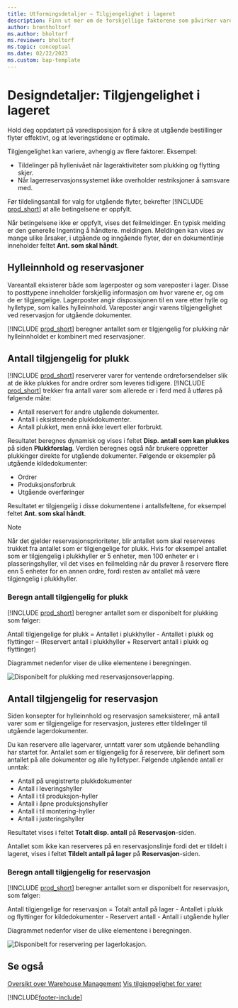 ```yaml
---
title: Utformingsdetaljer – Tilgjengelighet i lageret
description: Finn ut mer om de forskjellige faktorene som påvirker varedisposisjon i lageret.
author: brentholtorf
ms.author: bholtorf
ms.reviewer: bholtorf
ms.topic: conceptual
ms.date: 02/22/2023
ms.custom: bap-template
---
```

# <a name="design-details-availability-in-the-warehouse"></a>Designdetaljer: Tilgjengelighet i lageret

Hold deg oppdatert på varedisposisjon for å sikre at utgående bestillinger flyter effektivt, og at leveringstidene er optimale.  

Tilgjengelighet kan variere, avhengig av flere faktorer. Eksempel:

* Tildelinger på hyllenivået når lageraktiviteter som plukking og flytting skjer.
* Når lagerreservasjonssystemet ikke overholder restriksjoner å samsvare med.

Før tildelingsantall for valg for utgående flyter, bekrefter [!INCLUDE [prod_short](includes/prod_short.md)] at alle betingelsene er oppfylt.

Når betingelsene ikke er oppfylt, vises det feilmeldinger. En typisk melding er den generelle Ingenting å håndtere. meldingen. Meldingen kan vises av mange ulike årsaker, i utgående og inngående flyter, der en dokumentlinje inneholder feltet **Ant. som skal håndt**.

## <a name="bin-content-and-reservations"></a>Hylleinnhold og reservasjoner

Vareantall eksisterer både som lagerposter og som vareposter i lager. Disse to posttypene inneholder forskjellig informasjon om hvor varene er, og om de er tilgjengelige. Lagerposter angir disposisjonen til en vare etter hylle og hylletype, som kalles hylleinnhold. Vareposter angir varens tilgjengelighet ved reservasjon for utgående dokumenter.  

[!INCLUDE [prod_short](includes/prod_short.md)] beregner antallet som er tilgjengelig for plukking når hylleinnholdet er kombinert med reservasjoner.  

## <a name="quantity-available-to-pick"></a>Antall tilgjengelig for plukk

[!INCLUDE [prod_short](includes/prod_short.md)] reserverer varer for ventende ordreforsendelser slik at de ikke plukkes for andre ordrer som leveres tidligere. [!INCLUDE [prod_short](includes/prod_short.md)] trekker fra antall varer som allerede er i ferd med å utføres på følgende måte:

* Antall reservert for andre utgående dokumenter.
* Antall i eksisterende plukkdokumenter.
* Antall plukket, men ennå ikke levert eller forbrukt.  

Resultatet beregnes dynamisk og vises i feltet **Disp. antall som kan plukkes** på siden **Plukkforslag**. Verdien beregnes også når brukere oppretter plukkinger direkte for utgående dokumenter. Følgende er eksempler på utgående kildedokumenter:

* Ordrer
* Produksjonsforbruk
* Utgående overføringer

Resultatet er tilgjengelig i disse dokumentene i antallsfeltene, for eksempel feltet **Ant. som skal håndt**.  

> [!NOTE]  
> Når det gjelder reservasjonsprioriteter, blir antallet som skal reserveres trukket fra antallet som er tilgjengelige for plukk. Hvis for eksempel antallet som er tilgjengelig i plukkhyller er 5 enheter, men 100 enheter er i plasseringshyller, vil det vises en feilmelding når du prøver å reservere flere enn 5 enheter for en annen ordre, fordi resten av antallet må være tilgjengelig i plukkhyller.  

### <a name="calculating-the-quantity-available-to-pick"></a>Beregn antall tilgjengelig for plukk

[!INCLUDE [prod_short](includes/prod_short.md)] beregner antallet som er disponibelt for plukking som følger:  

Antall tilgjengelige for plukk = Antallet i plukkhyller - Antallet i plukk og flyttinger – (Reservert antall i plukkhyller + Reservert antall i plukk og flyttinger)  

Diagrammet nedenfor viser de ulike elementene i beregningen.  

![Disponibelt for plukking med reservasjonsoverlapping.](media/design_details_warehouse_management_availability_2.png "Disponibelt for plukking med reservasjonsoverlapping")  

## <a name="quantity-available-to-reserve"></a>Antall tilgjengelig for reservasjon

Siden konsepter for hylleinnhold og reservasjon sameksisterer, må antall varer som er tilgjengelige for reservasjon, justeres etter tildelinger til utgående lagerdokumenter.  

Du kan reservere alle lagervarer, unntatt varer som utgående behandling har startet for. Antallet som er tilgjengelig for å reservere, blir definert som antallet på alle dokumenter og alle hylletyper. Følgende utgående antall er unntak:  

* Antall på uregistrerte plukkdokumenter  
* Antall i leveringshyller  
* Antall i til produksjon-hyller  
* Antall i åpne produksjonshyller  
* Antall i til montering-hyller  
* Antall i justeringshyller  

Resultatet vises i feltet **Totalt disp. antall** på **Reservasjon**-siden.  

Antallet som ikke kan reserveres på en reservasjonslinje fordi det er tildelt i lageret, vises i feltet **Tildelt antall på lager** på **Reservasjon**-siden.  

### <a name="calculating-the-quantity-available-to-reserve"></a>Beregn antall tilgjengelig for reservasjon

[!INCLUDE [prod_short](includes/prod_short.md)] beregner antallet som er disponibelt for reservasjon, som følger:  

Antall tilgjengelige for reservasjon = Totalt antall på lager - Antallet i plukk og flyttinger for kildedokumenter - Reservert antall - Antall i utgående hyller  

Diagrammet nedenfor viser de ulike elementene i beregningen.  

![Disponibelt for reservering per lagerlokasjon.](media/design_details_warehouse_management_availability_3.png "Disponibelt for reservering per lagerlokasjon")  

## <a name="see-also"></a>Se også

[Oversikt over Warehouse Management](design-details-warehouse-management.md)
[Vis tilgjengelighet for varer](inventory-how-availability-overview.md)


[!INCLUDE[footer-include](includes/footer-banner.md)]
